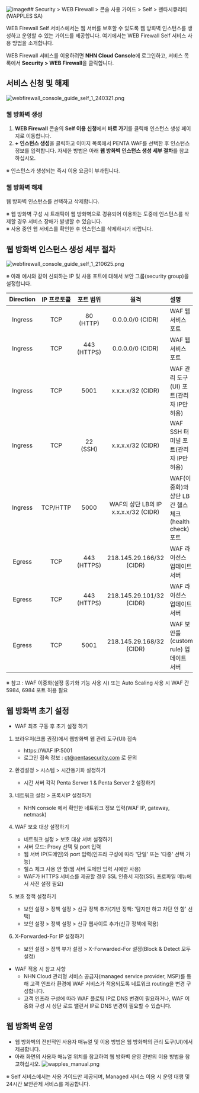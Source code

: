 ![image](https://github.com/TOAST-DOCS/WEB-Firewall/assets/144001028/c8566481-3e2e-436f-b96e-1abbb37526ae)## Security > WEB Firewall > 콘솔 사용 가이드 > Self > 펜타시큐리티(WAPPLES SA)

WEB Firewall Self 서비스에서는 웹 서버를 보호할 수 있도록 웹 방화벽 인스턴스를 생성하고 운영할 수 있는 가이드를 제공합니다.
여기에서는 WEB Firewall Self 서비스 사용 방법을 소개합니다.

WEB Firewall 서비스를 이용하려면 **NHN Cloud Console**에 로그인하고, 서비스 목록에서 **Security > WEB Firewall**을 클릭합니다.

## 서비스 신청 및 해제

![webfirewall_console_guide_self_1_240321.png](https://kr1-api-object-storage.nhncloudservice.com/v1/AUTH_2acdfabf4efe4efc8a04c00b348110c9/cdn_origin/prod_web_firewall/Penta/webfirewall_console_guide_self_1_240321.png)

### 웹 방화벽 생성

1. **WEB Firewall** 콘솔의 **Self 이용 신청**에서 **바로 가기**를 클릭해 인스턴스 생성 페이지로 이동합니다.
2. **+ 인스턴스 생성**을 클릭하고 이미지 목록에서 PENTA WAF를 선택한 후 인스턴스 정보를 입력합니다. 자세한 방법은 아래 **웹 방화벽 인스턴스 생성 세부 절차**를 참고하십시오.

※ 인스턴스가 생성되는 즉시 이용 요금이 부과됩니다.

### 웹 방화벽 해제

웹 방화벽 인스턴스를 선택하고 삭제합니다.

※ 웹 방화벽 구성 시 트래픽이 웹 방화벽으로 경유되어 이용하는 도중에 인스턴스를 삭제할 경우 서비스 장애가 발생할 수 있습니다.<BR>
※ 사용 중인 웹 서비스를 확인한 후 인스턴스를 삭제하시기 바랍니다.

## 웹 방화벽 인스턴스 생성 세부 절차

![webfirewall_console_guide_self_1_210625.png](https://static.toastoven.net/prod_web_firewall/webfirewall_console_guide_self_penta_230904.png)

※ 아래 예시와 같이 신뢰하는 IP 및 사용 포트에 대해서 보안 그룹(security group)을 설정합니다.

| Direction | IP 프로토콜 | 포트 범위 | 원격 | 설명 |
| :-------: | :-----: | :---: | :---: | :--- |
| Ingress | TCP | 80 (HTTP) | 0.0.0.0/0 (CIDR) | WAF 웹 서비스 포트 |
| Ingress | TCP | 443 (HTTPS) | 0.0.0.0/0 (CIDR) | WAF 웹 서비스 포트 |
| Ingress | TCP | 5001 | x.x.x.x/32 (CIDR) | WAF 관리 도구(UI) 포트(관리자 IP만 허용) |
| Ingress | TCP | 22 (SSH) | x.x.x.x/32 (CIDR) | WAF SSH 터미널 포트(관리자 IP만 허용) |
| Ingress | TCP/HTTP | 5000 | WAF의 상단 LB의 IP<BR>x.x.x.x/32 (CIDR) | WAF(이중화)와 상단 LB간 헬스체크(health check) 포트 |
| Egress | TCP | 443 (HTTPS) | 218.145.29.166/32 (CIDR) | WAF 라이선스 업데이트 서버 
| Egress | TCP | 443 (HTTPS) | 218.145.29.101/32 (CIDR) | WAF 라이선스 업데이트 서버 |
| Egress | TCP | 5001 | 218.145.29.168/32 (CIDR) | WAF 보안룰(custom rule) 업데이트 서버 |

※ 참고 : WAF 이중화(설정 동기화 기능 사용 시) 또는 Auto Scaling 사용 시 WAF 간 5984, 6984 포트 허용 필요

## 웹 방화벽 초기 설정

* WAF 최초 구동 후 초기 설정 하기

1. 브라우저(크롬 권장)에서 웹방화벽 웹 관리 도구(UI) 접속
    * https://WAF IP:5001
    * 로그인 접속 정보 : ct@pentasecurity.com 로 문의

2. 환경설정 > 시스템 > 시간동기화 설정하기
    * 시간 서버 각각 Penta Server 1 &  Penta Server 2 설정하기

3. 네트워크 설정 > 프록시IP 설정하기
    * NHN console 에서 확인한 네트워크 정보 입력(WAF IP, gateway, netmask)

4. WAF 보호 대상 설정하기
    * 네트워크 설정 > 보호 대상 서버 설정하기
    * 서버 모드: Proxy 선택 및 port 입력
    * 웹 서버 IP(도메인)와 port 입력(인프라 구성에 따라 '단일' 또는 '다중' 선택 가능)
    * 헬스 체크 사용 안 함(웹 서버 도메인 입력 시에만 사용)
    * WAF가 HTTPS 서비스를 제공할 경우 SSL 인증서 지정(SSL 프로파일 메뉴에서 사전 설정 필요)

5. 보호 정책 설정하기
    * 보안 설정 > 정책 설정 > 신규 정책 추가(기반 정책: '탐지만 하고 차단 안 함' 선택)
    * 보안 설정 > 정책 설정 > 신규 웹사이트 추가(신규 정책에 적용)

7. X-Forwarded-For IP 설정하기
    * 보안 설정 > 정책 부가 설정 > X-Forwarded-For 설정(Block & Detect 모두 설정)

* WAF 적용 시 참고 사항
    * NHN Cloud 관리형 서비스 공급자(managed service provider, MSP)를 통해 고객 인프라 환경에 WAF 서비스가 적용되도록 네트워크 routing을 변경 구성합니다.
    * 고객 인프라 구성에 따라 WAF 플로팅 IP로 DNS 변경이 필요하거나, WAF 이중화 구성 시 상단 로드 밸런서 IP로 DNS 변경이 필요할 수 있습니다.

## 웹 방화벽 운영

* 웹 방화벽의 전반적인 사용자 매뉴얼 및 이용 방법은 웹 방화벽의 관리 도구(UI)에서 제공합니다.
* 아래 화면의 사용자 매뉴얼 위치를 참고하여 웹 방화벽 운영 전반의 이용 방법을 참고하십시오.
![wapples_manual.png](https://static.toastoven.net/prod_web_firewall/wapples_manual.png)

※ Self 서비스에서는 사용 가이드만 제공되며, Managed 서비스 이용 시 운영 대행 및 24시간 보안관제 서비스를 제공합니다.
